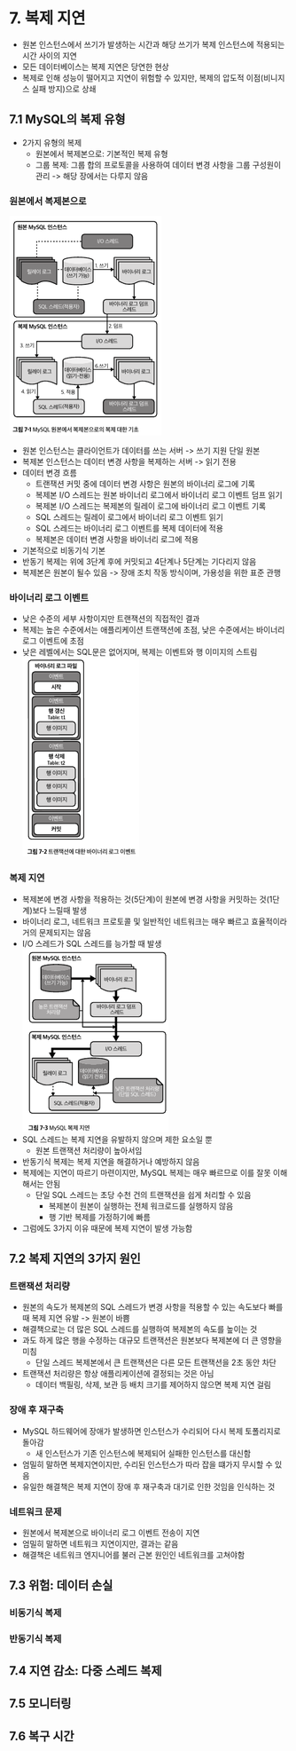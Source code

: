 # 7. 복제 지연
- 원본 인스턴스에서 쓰기가 발생하는 시간과 해당 쓰기가 복제 인스턴스에 적용되는 시간 사이의 지연
- 모든 데이터베이스는 복제 지연은 당연한 현상
- 복제로 인해 성능이 떨어지고 지연이 위험할 수 있지만, 복제의 압도적 이점(비니지스 실패 방지)으로 상쇄
## 7.1 MySQL의 복제 유형
- 2가지 유형의 복제
  - 원본에서 복제본으로: 기본적인 복제 유형
  - 그룹 복제: 그룹 합의 프로토콜을 사용하여 데이터 변경 사항을 그룹 구성원이 관리 -> 해당 장에서는 다루지 않음
### 원본에서 복제본으로
![img.png](img.png)
- 원본 인스턴스는 클라이언트가 데이터를 쓰는 서버 -> 쓰기 지원 단일 원본
- 복제본 인스턴스는 데이터 변경 사항을 복제하는 서버 -> 읽기 전용
- 데이터 변경 흐름
  - 트랜잭션 커밋 중에 데이터 변경 사항은 원본의 바이너리 로그에 기록
  - 복제본 I/O 스레드는 원본 바이너리 로그에서 바이너리 로그 이벤트 덤프 읽기
  - 복제본 I/O 스레드는 복제본의 릴레이 로그에 바이너리 로그 이벤트 기록
  - SQL 스레드는 릴레이 로그에서 바이너리 로그 이벤트 읽기
  - SQL 스레드는 바이너리 로그 이벤트를 복제 데이터에 적용
  - 복제본은 데이터 변경 사항을 바이너리 로그에 적용
- 기본적으로 비동기식 기본
- 반동기 복제는 위에 3단계 후에 커밋되고 4단계나 5단계는 기다리지 않음
- 복제본은 원본이 될수 있음 -> 장애 조치 작동 방식이며, 가용성을 위한 표준 관행
### 바이너리 로그 이벤트
- 낮은 수준의 세부 사항이지만 트랜잭션의 직접적인 결과
- 복제는 높은 수준에서는 애플리케이션 트랜잭션에 초점, 낮은 수준에서는 바이너리 로그 이벤트에 초점
- 낮은 레벨에서는 SQL문은 없어지며, 복제는 이벤트와 행 이미지의 스트림<br>
![img_1.png](img_1.png)
### 복제 지연
- 복제본에 변경 사항을 적용하는 것(5단계)이 원본에 변경 사항을 커밋하는 것(1단계)보다 느릴때 발생
- 바이너리 로그, 네트워크 프로토콜 및 일반적인 네트워크는 매우 빠르고 효율적이라 거의 문제되지는 않음
- I/O 스레드가 SQL 스레드를 능가할 때 발생<br>
![img_2.png](img_2.png)
- SQL 스레드는 복제 지연을 유발하지 않으며 제한 요소일 뿐
  - 원본 트랜잭션 처리량이 높아서임
- 반동기식 복제는 복제 지연을 해결하거나 예방하지 않음
- 복제에는 지연이 따르기 마련이지만, MySQL 복제는 매우 빠르므로 이를 잘못 이해해서는 안됨
  - 단일 SQL 스레드는 초당 수천 건의 트랜잭션을 쉽게 처리할 수 있음
    - 복제본이 원본이 실행하는 전체 워크로드를 실행하지 않음
    - 행 기반 복제를 가정하기에 빠름
- 그럼에도 3가지 이유 때문에 복제 지연이 발생 가능함
## 7.2 복제 지연의 3가지 원인
### 트랜잭션 처리량
- 원본의 속도가 복제본의 SQL 스레드가 변경 사항을 적용할 수 있는 속도보다 빠를 때 복제 지연 유발 -> 원본이 바쁨
- 해결책으로는 더 많은 SQL 스레드를 실행하여 복제본의 속도를 높이는 것
- 과도 하게 많은 행을 수정하는 대규모 트랜잭션은 원본보다 복제본에 더 큰 영향을 미침
  - 단일 스레드 복제본에서 큰 트랜잭션은 다른 모든 트랜잭션을 2초 동안 차단
- 트랜잭션 처리량은 항상 애플리케이션에 결정되는 것은 아님
  - 데이터 백필링, 삭제, 보관 등 배치 크기를 제어하지 않으면 복제 지연 걸림
### 장애 후 재구축
- MySQL 하드웨어에 장애가 발생하면 인스턴스가 수리되어 다시 복제 토폴리지로 돌아감
  - 새 인스턴스가 기존 인스턴스에 복제되어 실패한 인스턴스를 대신함
- 엄밀히 말하면 복제지연이지만, 수리된 인스턴스가 따라 잡을 떄가지 무시할 수 있음
- 유일한 해결책은 복제 지연이 장애 후 재구축과 대기로 인한 것임을 인식하는 것
### 네트워크 문제
- 원본에서 복제본으로 바이너리 로그 이벤트 전송이 지연
- 엄밀히 말하면 네트워크 지연이지만, 결과는 같음
- 해결책은 네트워크 엔지니어를 불러 근본 원인인 네트워크를 고쳐야함
## 7.3 위험: 데이터 손실
### 비동기식 복제
### 반동기식 복제
## 7.4 지연 감소: 다중 스레드 복제
## 7.5 모니터링
## 7.6 복구 시간

